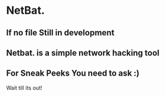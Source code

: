 # NetBat.
If no file Still in development
--------------------------------
Netbat. is a simple network hacking tool 
--------------------------------
For Sneak Peeks You need to ask :)
--------------------------------
Wait till its out!
